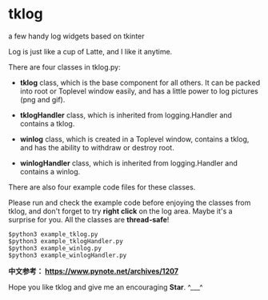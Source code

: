 # tklog
a few handy log widgets based on tkinter

Log is just like a cup of Latte, and I like it anytime.

There are four classes in tklog.py:

* **tklog** class, which is the base component for all others. It can be
  packed into root or Toplevel window easily, and has a little power to
  log pictures (png and gif).

* **tklogHandler** class, which is inherited from logging.Handler and
  contains a tklog.

* **winlog** class, which is created in a Toplevel window, contains a
  tklog, and has the ability to withdraw or destroy root.

* **winlogHandler** class, which is inherited from logging.Handler and
  contains a winlog.

There are also four example code files for these classes.

Please run and check the example code before enjoying the classes from tklog, 
and don't forget to try **right click** on the log area. Maybe it's a surprise
for you. All the classes are **thread-safe**!

    $python3 example_tklog.py
    $python3 example_tklogHandler.py
    $python3 example_winlog.py
    $python3 example_winlogHandler.py

**中文参考： https://www.pynote.net/archives/1207**

Hope you like tklog and give me an encouraging **Star**. ^___^

